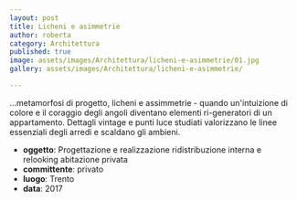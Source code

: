 ```yaml
---
layout: post
title: Licheni e asimmetrie
author: roberta
category: Architettura
published: true
image: assets/images/Architettura/licheni-e-asimmetrie/01.jpg
gallery: assets/images/Architettura/licheni-e-asimmetrie/

---
```


...metamorfosi di progetto, licheni e assimmetrie - quando un'intuizione di colore e il coraggio degli angoli diventano elementi ri-generatori di un appartamento. Dettagli vintage e punti luce studiati valorizzano le linee essenziali degli arredi e scaldano gli ambieni.

- **oggetto**: Progettazione e realizzazione ridistribuzione interna e relooking abitazione privata
- **committente**: privato
- **luogo**: Trento
- **data**: 2017
